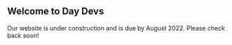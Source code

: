## Welcome to Day Devs

Our website is under construction and is due by August 2022. Please check back soon!
